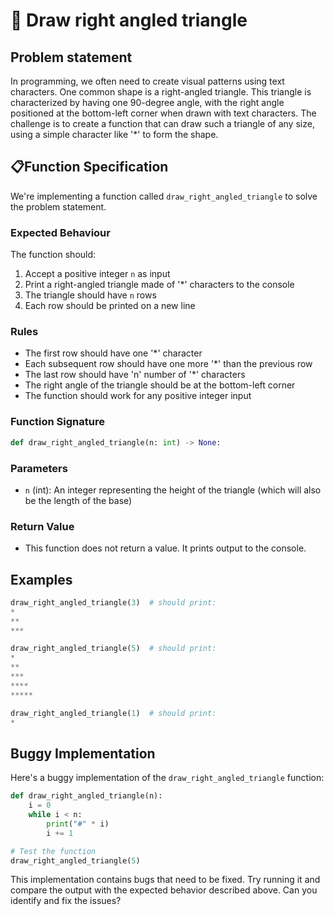 # 📐 Draw right angled triangle

## Problem statement

In programming, we often need to create visual patterns using text characters. One common shape is a right-angled triangle. This triangle is characterized by having one 90-degree angle, with the right angle positioned at the bottom-left corner when drawn with text characters. The challenge is to create a function that can draw such a triangle of any size, using a simple character like '*' to form the shape.

## 📋Function Specification

We're implementing a function called `draw_right_angled_triangle` to solve the problem statement.

### Expected Behaviour

The function should:

1. Accept a positive integer `n` as input
2. Print a right-angled triangle made of '*' characters to the console
3. The triangle should have `n` rows
4. Each row should be printed on a new line

### Rules

- The first row should have one '*' character
- Each subsequent row should have one more '*' than the previous row
- The last row should have 'n' number of '*' characters
- The right angle of the triangle should be at the bottom-left corner
- The function should work for any positive integer input

### Function Signature

```python
def draw_right_angled_triangle(n: int) -> None:
```

### Parameters

- `n` (int): An integer representing the height of the triangle (which will also be the length of the base)

### Return Value

- This function does not return a value. It prints output to the console.

## Examples

```python
draw_right_angled_triangle(3)  # should print:
*
**
***

draw_right_angled_triangle(5)  # should print:
*
**
***
****
*****

draw_right_angled_triangle(1)  # should print:
*
```

## Buggy Implementation

Here's a buggy implementation of the `draw_right_angled_triangle` function:

```python
def draw_right_angled_triangle(n):
    i = 0
    while i < n:
        print("#" * i)
        i += 1

# Test the function
draw_right_angled_triangle(5)
```

This implementation contains bugs that need to be fixed. Try running it and compare the output with the expected behavior described above. Can you identify and fix the issues?
